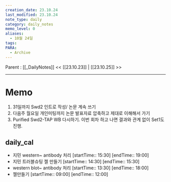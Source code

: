 ```yaml
---
creation_date: 23.10.24
last_modified: 23.10.24
note_type: daily
category: daily_notes
memo_level: 0
aliases:
  - 10월 24일
tags: 
PARA:
  - Archive
---
```

Parent : [[_DailyNotes]]
<< [[23.10.23]] | [[23.10.25]] >>

---
# Memo
1. 31일까지 Swd2 인트로 작성/ 논문 계속 쓰기
2. 다음주 월요일 개인미팅까지 논문 발표자료 압축하고 제대로 이해해서 가기
3. Purified Swd2-TAP WB 다시하기. 이번 회차 하고 나면 결과와 관계 없이 Set1도 진행.
## daily_cal
-  지민 western~ antibody 처리 [startTime:: 15:30]  [endTime:: 19:00]
-  지민 트러블슈팅 젤 만들기 [startTime:: 14:30]  [endTime:: 15:30]
-  western blot~ antibody 처리 [startTime:: 13:30]  [endTime:: 18:00]
-  젤만들기 [startTime:: 09:00]  [endTime:: 12:00]
